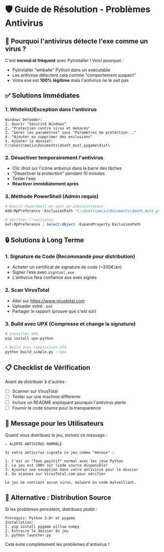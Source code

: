 # 🛡️ Guide de Résolution - Problèmes Antivirus

## **🚨 Pourquoi l'antivirus détecte l'exe comme un virus ?**

C'est **normal et fréquent** avec PyInstaller ! Voici pourquoi :

- PyInstaller "emballe" Python dans un exécutable
- Les antivirus détectent cela comme "comportement suspect"
- Votre exe est **100% légitime** mais l'antivirus ne le sait pas

## **✅ Solutions Immédiates**

### **1. Whitelist/Exception dans l'antivirus**
```
Windows Defender:
1. Ouvrir "Sécurité Windows"
2. "Protection contre virus et menaces"
3. "Gérer les paramètres" sous "Paramètres de protection..."
4. "Ajouter ou supprimer des exclusions"
5. Ajouter le dossier: C:\Users\maciu\Documents\death_must_pygame\dist\
```

### **2. Désactiver temporairement l'antivirus**
- Clic droit sur l'icône antivirus dans la barre des tâches
- "Désactiver la protection" pendant 10 minutes
- Tester l'exe
- **Réactiver immédiatement après**

### **3. Méthode PowerShell (Admin requis)**
```powershell
# Ouvrir PowerShell en tant qu'administrateur
Add-MpPreference -ExclusionPath "C:\Users\maciu\Documents\death_must_pygame\dist\"

# Vérifier l'exclusion
Get-MpPreference | Select-Object -ExpandProperty ExclusionPath
```

## **🔒 Solutions à Long Terme**

### **1. Signature de Code (Recommandé pour distribution)**
- Acheter un certificat de signature de code (~200€/an)
- Signer l'exe avec `signtool.exe`
- L'antivirus fera confiance aux exes signés

### **2. Scan VirusTotal**
- Aller sur https://www.virustotal.com
- Uploader votre `.exe`
- Partager le rapport (prouve que c'est sûr)

### **3. Build avec UPX (Compresse et change la signature)**
```bash
# Installer UPX
pip install upx-python

# Build avec compression UPX
python build_simple.py --upx
```

## **📋 Checklist de Vérification**

Avant de distribuer à d'autres :
- [ ] Scanner sur VirusTotal
- [ ] Tester sur une machine différente
- [ ] Inclure un README expliquant pourquoi l'antivirus alerte
- [ ] Fournir le code source pour la transparence

## **🎯 Message pour les Utilisateurs**

Quand vous distribuez le jeu, incluez ce message :

```
⚠️ ALERTE ANTIVIRUS NORMALE

Si votre antivirus signale ce jeu comme "menace" :

1. C'est un "faux positif" normal avec les jeux Python
2. Le jeu est 100% sûr (code source disponible)
3. Ajoutez une exception dans votre antivirus pour le dossier
4. Ou scannez sur VirusTotal.com pour vérifier

Le jeu ne contient aucun virus, malware ou code malveillant.
```

## **🔧 Alternative : Distribution Source**

Si les problèmes persistent, distribuez plutôt :
```
Prérequis: Python 3.8+ et pygame
Installation:
1. pip install pygame pillow numpy
2. Extraire le dossier du jeu
3. python launcher.py
```

Cela évite complètement les problèmes d'antivirus ! 